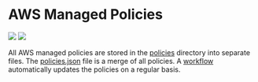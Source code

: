 # AWS Managed Policies

![](https://shields.io/date/1658731107.svg?label=last%20run)
![](https://shields.io/date/1658731107.svg?label=last%20updated)

All AWS managed policies are stored in the [policies](policies) directory into
separate files. The [policies.json](policies/policies.json) file is a merge of
all policies. A [workflow](.github/workflows/list-policies.yaml) automatically
updates the policies on a regular basis.
